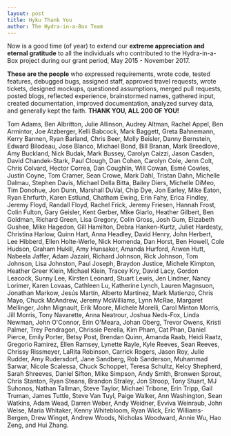 ```yaml
---
layout: post
title: Hyku Thank You
author: The Hydra-in-a-Box Team 
---
```


Now is a good time (of year) to extend our **extreme appreciation and eternal gratitude** to all the individuals who contributed to the Hydra-in-a-Box project during our grant period, May 2015 - November 2017. 

**These are the people** who expressed requirements, wrote code, tested features, debugged bugs, assigned staff, approved travel requests, wrote tickets, designed mockups, questioned assumptions, merged pull requests, posted blogs, reflected experience, brainstormed names, gathered input, created documentation, improved documentation, analyzed survey data, and generally kept the faith. 
**THANK YOU, ALL 200 OF YOU!**

Tom Adams, Ben Albritton, Julie Allinson, Audrey Altman, Rachel Appel, Ben Armintor, Joe Atzberger, Kelli Babcock, Mark Baggett, Greta Bahnemann, Kerry Bannen, Ryan Barland, Chris Beer, Molly Beisler, Danny Bernstein, Edward Bilodeau, Jose Blanco, Michael Bond, Bill Branan, Mark Breedlove, Amy Buckland, Nick Budak, Mark Bussey, Carolyn Caizzi, Jason Casden, David Chandek-Stark, Paul Clough, Dan Cohen, Carolyn Cole, Jenn Colt, Chris Colvard, Hector Correa, Dan Coughlin, Will Cowan, Esmé Cowles, Justin Coyne, Tom Cramer, Sean Crowe, Mark Dahl, Tristan Dahn, Michelle Dalmau, Stephen Davis, Michael Della Bitta, Bailey Diers, Michelle DiMeo, Tim Donohue, Jon Dunn, Marshall DuVal, Chip Dye, Jon Earley, Mike Eaton, Ryan Ehrfurth, Karen Estlund, Chatham Ewing, Erin Fahy, Erica Findley, Jeremy Floyd, Randall Floyd, Rachel Frick, Jeremy Friesen, Hannah Frost, Colin Fulton, Gary Geisler, Kent Gerber, Mike Giarlo, Heather Gilbert, Ben Goldman, Richard Green, Lisa Gregory, Colin Gross, Josh Gum, Elizabeth Gushee, Mike Hagedon, Gill Hamilton, Debra Hanken-Kurtz, Juliet Hardesty, Christina Harlow, Quinn Hart, Anna Headley, David Henry, John Herbert, Lee Hibberd, Ellen Holte-Werle, Nick Homenda, Dan Horst, Ben Howell, Cole Hudson, Graham Hukill, Amy Hunsaker, Amanda Hurford, Arwen Hutt, Nabeela Jaffer, Adam Jazairi, Richard Johnson, Rick Johnson, Tom Johnson, Lisa Johnston, Paul Joseph, Braydon Justice, Michele Kimpton, Heather Greer Klein, Michael Klein, Tracey Kry, David Lacy, Gordon Leacock, Sunny Lee, Kirsten Leonard, Stuart Lewis, Jen Lindner, Nancy Lorimer, Karen Lovaas, Cathleen Lu, Katherine Lynch, Lauren Magnsuon, Jonathan Markow, Jesús Martín, Alberto Martinez, Mark Matienzo, Chris Mayo, Chuck McAndrew, Jeremy McWilliams, Lynn McRae, Margaret Mellinger, John Mignault, Erik Moore, Michele Morelli, Carol Minton Morris, Jill Morris, Tony Navarette, Anna Neatrour, Joshua Neds-Fox, Linda Newman, John O'Connor, Erin O'Meara, Johan Oberg, Trevor Owens, Kristi Palmer, Trey Pendragon, Chrissie Perella, Kim Pham, Cat Phan, Daniel Pierce, Emily Porter, Betsy Post, Brendan Quinn, Amanda Raab, Heidi Raatz, Gregorio Ramirez, Ellen Ramsey, Lynette Rayle, Kyle Reeves, Sean Reeves, Chrissy Rissmeyer, LaRita Robinson, Carrick Rogers, Jason Roy, Julie Rudder, Amy Rudersdorf, Jane Sandberg, Rob Sanderson, Muhammad Sarwar, Nicole Scalessa, Chuck Schoppet, Teresa Schultz, Kelcy Shepherd, Sarah Shreeves, Daniel Sifton, Mike Simpson, Andy Smith, Bronwen Sprout, Chris Stanton, Ryan Steans, Brandon Straley, Jon Stroop, Tony Stuart, MJ Suhonos, Nathan Tallman, Steve Taylor, Michael Tribone, Erin Tripp, Gail Truman, James Tuttle, Steve Van Tuyl, Paige Walker, Ann Washington, Sean Watkins, Adam Wead, Darren Weber, Andy Weidner, Evviva Weinraub, John Weise, Maria Whitaker, Kenny Whitebloom, Ryan Wick, Eric Williams-Bergen, Drew Winget, Andrew Woods, Nicholas Woodward, Annie Wu, Hao Zeng, and Hui Zhang.


